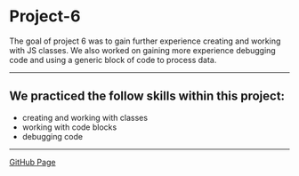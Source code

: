 # Project-6

The goal of project 6 was to gain further experience creating and working with JS classes. We also worked on gaining more experience debugging code and using a generic block of code to process data. 

-----------------------------------------------------------------------------------------------------------------------------------------------------------

## We practiced the follow skills within this project:

- creating and working with classes
- working with code blocks
- debugging code

-----------------------------------------------------------------------------------------------------------------------------------------------------------

[GitHub Page](https://github.com/UofOalexfort/Project-6)
